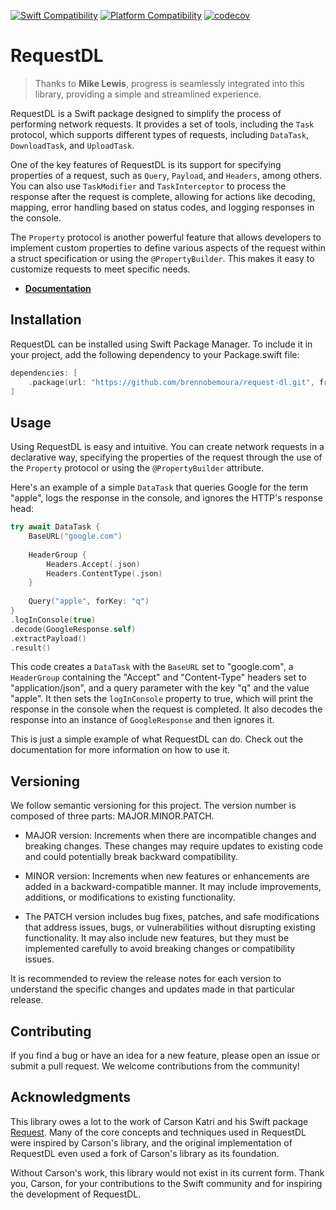 [![Swift Compatibility](https://img.shields.io/endpoint?url=https%3A%2F%2Fswiftpackageindex.com%2Fapi%2Fpackages%2Frequest-dl%2Frequest-dl%2Fbadge%3Ftype%3Dswift-versions)](https://swiftpackageindex.com/request-dl/request-dl)
[![Platform Compatibility](https://img.shields.io/endpoint?url=https%3A%2F%2Fswiftpackageindex.com%2Fapi%2Fpackages%2Frequest-dl%2Frequest-dl%2Fbadge%3Ftype%3Dplatforms)](https://swiftpackageindex.com/request-dl/request-dl)
[![codecov](https://codecov.io/gh/request-dl/request-dl/branch/main/graph/badge.svg?token=MW5J053T85)](https://codecov.io/gh/request-dl/request-dl)

# RequestDL

> Thanks to **Mike Lewis**, progress is seamlessly integrated into this library,
providing a simple and streamlined experience.

RequestDL is a Swift package designed to simplify the process of performing network
requests. It provides a set of tools, including the `Task` protocol, which supports
different types of requests, including `DataTask`, `DownloadTask`, and `UploadTask`.

One of the key features of RequestDL is its support for specifying properties of a
request, such as `Query`, `Payload`, and `Headers`, among others. You can also use 
`TaskModifier` and `TaskInterceptor` to process the response after the request is 
complete, allowing for actions like decoding, mapping, error handling based on status
codes, and logging responses in the console.

The `Property` protocol is another powerful feature that allows developers to
implement custom properties to define various aspects of the request within a 
struct specification or using the `@PropertyBuilder`. This makes it easy to customize 
requests to meet specific needs.

- **[Documentation](https://brennobemoura.github.io/request-dl/documentation/requestdl/)**

## Installation

RequestDL can be installed using Swift Package Manager. To include it in your project,
add the following dependency to your Package.swift file:

```swift
dependencies: [
    .package(url: "https://github.com/brennobemoura/request-dl.git", from: "2.1.0")
]
```

## Usage

Using RequestDL is easy and intuitive. You can create network requests in a 
declarative way, specifying the properties of the request through the use of 
the `Property` protocol or using the `@PropertyBuilder` attribute.

Here's an example of a simple `DataTask` that queries Google for the term "apple", 
logs the response in the console, and ignores the HTTP's response head:

```swift
try await DataTask {
    BaseURL("google.com")
    
    HeaderGroup {
        Headers.Accept(.json)
        Headers.ContentType(.json)
    }
    
    Query("apple", forKey: "q")
}
.logInConsole(true)
.decode(GoogleResponse.self)
.extractPayload()
.result()
```

This code creates a `DataTask` with the `BaseURL` set to "google.com", a `HeaderGroup`
containing the "Accept" and "Content-Type" headers set to "application/json", and 
a query parameter with the key "q" and the value "apple". It then sets the 
`logInConsole` property to true, which will print the response in the console when
the request is completed. It also decodes the response into an instance of 
`GoogleResponse` and then ignores it.

This is just a simple example of what RequestDL can do. Check out the documentation
for more information on how to use it.

## Versioning

We follow semantic versioning for this project. The version number is composed of three parts: MAJOR.MINOR.PATCH.

- MAJOR version: Increments when there are incompatible changes and breaking changes. These changes may require updates to existing code and could potentially break backward compatibility.

- MINOR version: Increments when new features or enhancements are added in a backward-compatible manner. It may include improvements, additions, or modifications to existing functionality.

- The PATCH version includes bug fixes, patches, and safe modifications that address issues, bugs, or vulnerabilities without disrupting existing functionality. It may also include new features, but they must be implemented carefully to avoid breaking changes or compatibility issues.

It is recommended to review the release notes for each version to understand the specific changes and updates made in that particular release.

## Contributing

If you find a bug or have an idea for a new feature, please open an issue or 
submit a pull request. We welcome contributions from the community!

## Acknowledgments

This library owes a lot to the work of Carson Katri and his Swift package 
[Request](https://github.com/carson-katri/swift-request). Many of the core 
concepts and techniques used in RequestDL were inspired by Carson's library, and 
the original implementation of RequestDL even used a fork of Carson's library as
its foundation. 

Without Carson's work, this library would not exist in its current form. Thank you, 
Carson, for your contributions to the Swift community and for inspiring the development 
of RequestDL.
